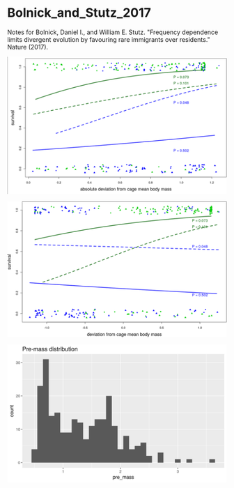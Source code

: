 # Bolnick_and_Stutz_2017

Notes for Bolnick, Daniel I., and William E. Stutz. "Frequency dependence limits divergent evolution by favouring rare immigrants over residents." Nature (2017).

![Figure 2, taking the absolute of the relative body size](fig2.png)

![Figure 2, taking the relative body size](fig2_non_absolute.png)

![Pre-mass distribution](pre_mass_distribution.png)